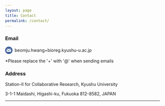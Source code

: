 ```yaml
---
layout: page
title: Contact
permalink: /contact/
---
```


### Email

<aside>
<div style="display: flex; align-items: center;">
  <img src="/assets/images/email.png" alt="Email icon" width="24px" style="margin-right: 0.5em;" />
  <span>beomju.hwang+bioreg.kyushu-u.ac.jp</span>
</div>


*Please replace the '+' with '@' when sending emails

</aside>

### Address

Station-II for Collaborative Research, Kyushu University

3-1-1 Maidashi, Higashi-ku, Fukuoka 812-8582, JAPAN

---
